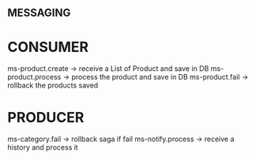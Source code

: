 ## MESSAGING

# CONSUMER
ms-product.create -> receive a List of Product and save in DB
ms-product.process -> process the product and save in DB
ms-product.fail -> rollback the products saved

# PRODUCER
ms-category.fail -> rollback saga if fail
ms-notify.process -> receive a history and process it
